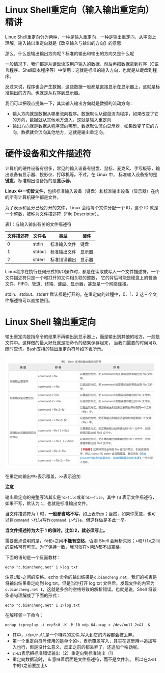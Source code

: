 # Linux Shell重定向（输入输出重定向）精讲

Linux Shell重定向分为两种，一种是输入重定向，一种是输出重定向，从字面上理解，输入输出重定向就是【改变输入与输出的方向】的意思

那么，什么是输出输出方向呢？标准的输出和输出的方向又是什么呢

一般情况下，我们都是从键盘读取用户输入的数据，然后再把数据拿到程序（C语言程序、Shell脚本程序等）中使用；这就是标准的输入方向，也就是从键盘到程序。

反过来说，程序也会产生数据，这些数据一般都是直接显示在显示器上，这就是标准输出的方向。也就是从程序到显示器。

我们可以把观点提炼一下，其实输入输出方向就是数据的流动方向：
+ 输入方向就是数据从哪里流向程序。数据默认从键盘流向程序，如果改变了它的方向，数据就从其他地方流入，这就是输入重定向
+ 输出方向就是数据从程序流向哪里。数据默认流向显示器，如果改变了它的方向，数据就会流向其他地方，这就是输出重定向。

# 硬件设备和文件描述符
计算机的硬件设备有很多，常见的输入设备有键盘、鼠标、麦克风、手写板等，输出设备有显示器、投影仪、打印机等。不过，在 Linux 中，
标准输入设备指的是**键盘**，标准输出设备指的是**显示器**。

**Linux 中一切皆文件**，包括标准输入设备（键盘）和标准输出设备（显示器）在内的所有计算机硬件都是文件。

为了表示和区分已经打开的文件，Linux 会给每个文件分配一个 ID，这个 ID 就是一个整数，被称为文件描述符（File Descriptor）。

表1：与输入输出有关的文件描述符

| 文件描述符 | 文件名 | 类型     | 硬件  |
|---|---|--------|-----|                                      
| 0 | stdin | 标准输入文件 | 键盘  |
| 1 | stdout | 标准输出文件 | 显示器 |
| 2 | stderr | 标准错误输出 | 显示器 |

Linux程序在执行任何形式的I/O操作时，都是在读取或写入一个文件描述符。一个文件描述符只是一个和打开的文件相关联的整数，
它的背后可能是硬盘上的普通文件、FIFO、管道、终端、键盘、显示器，甚至是一个网络连接。

stdin、stdout、stderr 默认都是打开的，在重定向的过程中，0、1、2 这三个文件描述符可以直接使用。

# Linux Shell 输出重定向
输出重定向是指命令的结果不再输出到显示器上，而是输出到其他的地方，一般是文件中。这样做的最大好处就是把命令的结果保存起来，
当我们需要的时候可以随时查询。Bash支持的输出重定向符号如下表所示。

![img.png](img.png)

在重定向输出中`>`表示覆盖，`>>`表示追加

**注意**

输出重定向的完整写法其实是`fd>file`或者`fd>>file`，其中 `fd` 表示文件描述符，如果不写，默认为 `1`，也就是标准输出文件。

当文件描述符为 `1` 时，**一般都省略不写**，如上表所示；当然，如果你愿意，也可以将`command >file`写作`command 1>file`，但这样做是多此一举。

**当文件描述符为大于 1 的值时，比如 2，就必须写上。**

需要重点说明的是，`fd`和`>`之间**不能有空格**，否则 Shell 会解析失败；`>`和`file`之间的空格可有可无。为了保持一致，我习惯在>两边都不加空格。

下面的语句是一个反面教材：
```shell
echo "c.biancheng.net" 1 >log.txt
```
注意`1`和`>`之间的空格。echo 命令的输出结果是`c.biancheng.net`，我们的初衷是将输出结果重定向到 log.txt，但是当你打开 log.txt 文件后，发现文件的内容为`c.biancheng.net 1`，这就是多余的空格导致的解析错误。也就是说，Shell 将该条语句理解成了下面的形式：
```shell
echo "c.biancheng.net" 1 1>log.txt
```
在解释领一下命令：
```shell
nohup tcpreplay -i enp5s0 -K -M 10 udp-64.pcap > /dev/null 2>&1  &
```
+ 其中，`/dev/null`是一个特殊的文件,写入到它的内容都会被丢弃。
+ 第一个重定向符号使用的是单个的`>`，表示覆盖写入，其实在这里用`>>`追加写入也行，但是没什么意义，反正之前的都丢弃了，还追加个啥劲呢。
+ `2>&1`表示把标准错误输出（2）重定向到标准输出（1）
+ 重定向数据流时， & 意味着后面是文件描述符，而不是文件名。 所以在`2>&1`中的`1`之前要加上`&`